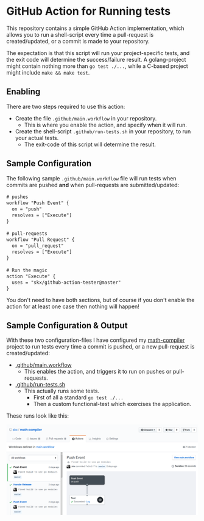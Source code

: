 # GitHub Action for Running tests

This repository contains a simple GitHub Action implementation, which allows you to run a shell-script every time a pull-request is created/updated, or a commit is made to your repository.

The expectation is that this script will run your project-specific tests, and
the exit code will determine the success/failure result.  A golang-project might contain nothing more than `go test ./...`, while a C-based project might include `make && make test`.


## Enabling

There are two steps required to use this action:

* Create the file `.github/main.workflow` in your repository.
  * This is where you enable the action, and specify when it will run.
* Create the shell-script `.github/run-tests.sh` in your repository, to run your actual tests.
  * The exit-code of this script will determine the result.


## Sample Configuration

The following sample `.github/main.workflow` file will run tests when commits are pushed __and__ when pull-requests are submitted/updated:

```
# pushes
workflow "Push Event" {
  on = "push"
  resolves = ["Execute"]
}

# pull-requests
workflow "Pull Request" {
  on = "pull_request"
  resolves = ["Execute"]
}

# Run the magic
action "Execute" {
  uses = "skx/github-action-tester@master"
}

```

You don't need to have both sections, but of course if you don't enable the action for at least one case then nothing will happen!


## Sample Configuration & Output

With these two configuration-files I have configured my [math-compiler](https://github.com/skx/math-compiler) project to run tests every time a commit is pushed, or a new pull-request is created/updated:

* [.github/main.workflow](https://raw.githubusercontent.com/skx/math-compiler/master/.github/main.workflow)
  * This enables the action, and triggers it to run on pushes or pull-requests.
* [.github/run-tests.sh](https://raw.githubusercontent.com/skx/math-compiler/master/.github/run-tests.sh)
  * This actually runs some tests.
     * First of all a standard `go test ./...`
     * Then a custom functional-test which exercises the application.

These runs look like this:

![Screenshot](_media/actions.png)
